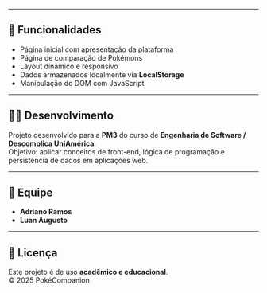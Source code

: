 
---

## 🧩 Funcionalidades
- Página inicial com apresentação da plataforma  
- Página de comparação de Pokémons  
- Layout dinâmico e responsivo  
- Dados armazenados localmente via **LocalStorage**  
- Manipulação do DOM com JavaScript  

---

## 👨‍💻 Desenvolvimento
Projeto desenvolvido para a **PM3** do curso de **Engenharia de Software / Descomplica UniAmérica**.  
Objetivo: aplicar conceitos de front-end, lógica de programação e persistência de dados em aplicações web.

---

## 🧠 Equipe
- **Adriano Ramos** 
- **Luan Augusto** 

---

## 🧾 Licença
Este projeto é de uso **acadêmico e educacional**.  
© 2025 PokéCompanion
